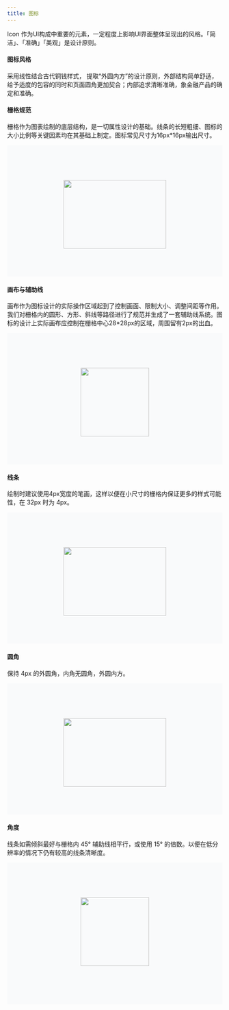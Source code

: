 ```yaml
---
title: 图标
---
```

Icon 作为UI构成中重要的元素，一定程度上影响UI界面整体呈现出的风格。「简洁」、「准确」「美观」是设计原则。

<style>
.doc-content-paragraph h4{margin-top:60px}
.icon-img{background-size:cover!important;margin-top:16px;width:240px;height:160px;max-width:70%}
.last-icon-img{margin-bottom:24px}
.icon-item{background-color:#F9FAFB;padding:65px 0;display:flex;align-items:center;justify-content:center;width:700px;max-width:100%}
.special-img{width:160px;max-width:65%}
</style>

#### 图标风格

采用线性结合古代铜钱样式， 提取“外圆内方”的设计原则，外部结构简单舒适，给予适度的包容的同时和页面圆角更加契合；内部追求清晰准确，象金融产品的确定和准确。

#### 栅格规范

栅格作为图表绘制的底层结构，是一切属性设计的基础。线条的长短粗细、图标的大小比例等关键因素均在其基础上制定。图标常见尺寸为16px*16px输出尺寸。<br>
<div class="icon-item">
  <img src="https://pt-starimg.didistatic.com/static/starimg/img/gJ8ea5fyZh1643357792937.png" class="icon-img">
</div>

#### 画布与辅助线

画布作为图标设计的实际操作区域起到了控制画面、限制大小、调整间距等作用。我们对栅格内的圆形、方形、斜线等路径进行了规范并生成了一套辅助线系统。图标的设计上实际画布应控制在栅格中心28*28px的区域，周围留有2px的出血。<br>
<div class="icon-item">
  <img src="https://pt-starimg.didistatic.com/static/starimg/img/OXAyFwG4291643357792866.png" class="icon-img special-img">
</div>

#### 线条

绘制时建议使用4px宽度的笔画，这样以便在小尺寸的栅格内保证更多的样式可能性，在 32px 时为 4px。<br>
<div class="icon-item">
  <img src="https://pt-starimg.didistatic.com/static/starimg/img/loXom2M6m31643357793342.png" class="icon-img">
</div>

#### 圆角

保持 4px 的外圆角，内角无圆角，外圆内方。<br>
<div class="icon-item">
  <img src="https://pt-starimg.didistatic.com/static/starimg/img/YPPcY0uMVF1643357793367.png" class="icon-img">
</div>

#### 角度

线条如需倾斜最好与栅格内 45° 辅助线相平行，或使用 15° 的倍数。以便在低分辨率的情况下仍有较高的线条清晰度。<br>
<div class="icon-item">
  <img src="https://pt-starimg.didistatic.com/static/starimg/img/2iOJgK0Rf01643357793600.png" class="icon-img last-icon-img special-img">
</div>


